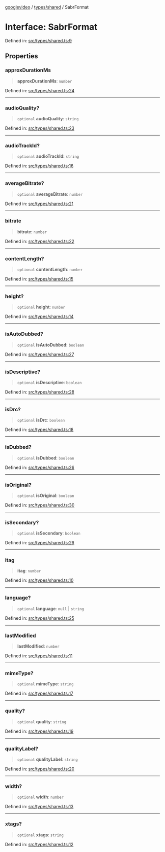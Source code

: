 [googlevideo](../../../README.md) / [types/shared](../README.md) / SabrFormat

# Interface: SabrFormat

Defined in: [src/types/shared.ts:9](https://github.com/LuanRT/googlevideo/blob/cc730b4dbadc5ae882d6aa28d716e442943577fa/src/types/shared.ts#L9)

## Properties

### approxDurationMs

> **approxDurationMs**: `number`

Defined in: [src/types/shared.ts:24](https://github.com/LuanRT/googlevideo/blob/cc730b4dbadc5ae882d6aa28d716e442943577fa/src/types/shared.ts#L24)

***

### audioQuality?

> `optional` **audioQuality**: `string`

Defined in: [src/types/shared.ts:23](https://github.com/LuanRT/googlevideo/blob/cc730b4dbadc5ae882d6aa28d716e442943577fa/src/types/shared.ts#L23)

***

### audioTrackId?

> `optional` **audioTrackId**: `string`

Defined in: [src/types/shared.ts:16](https://github.com/LuanRT/googlevideo/blob/cc730b4dbadc5ae882d6aa28d716e442943577fa/src/types/shared.ts#L16)

***

### averageBitrate?

> `optional` **averageBitrate**: `number`

Defined in: [src/types/shared.ts:21](https://github.com/LuanRT/googlevideo/blob/cc730b4dbadc5ae882d6aa28d716e442943577fa/src/types/shared.ts#L21)

***

### bitrate

> **bitrate**: `number`

Defined in: [src/types/shared.ts:22](https://github.com/LuanRT/googlevideo/blob/cc730b4dbadc5ae882d6aa28d716e442943577fa/src/types/shared.ts#L22)

***

### contentLength?

> `optional` **contentLength**: `number`

Defined in: [src/types/shared.ts:15](https://github.com/LuanRT/googlevideo/blob/cc730b4dbadc5ae882d6aa28d716e442943577fa/src/types/shared.ts#L15)

***

### height?

> `optional` **height**: `number`

Defined in: [src/types/shared.ts:14](https://github.com/LuanRT/googlevideo/blob/cc730b4dbadc5ae882d6aa28d716e442943577fa/src/types/shared.ts#L14)

***

### isAutoDubbed?

> `optional` **isAutoDubbed**: `boolean`

Defined in: [src/types/shared.ts:27](https://github.com/LuanRT/googlevideo/blob/cc730b4dbadc5ae882d6aa28d716e442943577fa/src/types/shared.ts#L27)

***

### isDescriptive?

> `optional` **isDescriptive**: `boolean`

Defined in: [src/types/shared.ts:28](https://github.com/LuanRT/googlevideo/blob/cc730b4dbadc5ae882d6aa28d716e442943577fa/src/types/shared.ts#L28)

***

### isDrc?

> `optional` **isDrc**: `boolean`

Defined in: [src/types/shared.ts:18](https://github.com/LuanRT/googlevideo/blob/cc730b4dbadc5ae882d6aa28d716e442943577fa/src/types/shared.ts#L18)

***

### isDubbed?

> `optional` **isDubbed**: `boolean`

Defined in: [src/types/shared.ts:26](https://github.com/LuanRT/googlevideo/blob/cc730b4dbadc5ae882d6aa28d716e442943577fa/src/types/shared.ts#L26)

***

### isOriginal?

> `optional` **isOriginal**: `boolean`

Defined in: [src/types/shared.ts:30](https://github.com/LuanRT/googlevideo/blob/cc730b4dbadc5ae882d6aa28d716e442943577fa/src/types/shared.ts#L30)

***

### isSecondary?

> `optional` **isSecondary**: `boolean`

Defined in: [src/types/shared.ts:29](https://github.com/LuanRT/googlevideo/blob/cc730b4dbadc5ae882d6aa28d716e442943577fa/src/types/shared.ts#L29)

***

### itag

> **itag**: `number`

Defined in: [src/types/shared.ts:10](https://github.com/LuanRT/googlevideo/blob/cc730b4dbadc5ae882d6aa28d716e442943577fa/src/types/shared.ts#L10)

***

### language?

> `optional` **language**: `null` \| `string`

Defined in: [src/types/shared.ts:25](https://github.com/LuanRT/googlevideo/blob/cc730b4dbadc5ae882d6aa28d716e442943577fa/src/types/shared.ts#L25)

***

### lastModified

> **lastModified**: `number`

Defined in: [src/types/shared.ts:11](https://github.com/LuanRT/googlevideo/blob/cc730b4dbadc5ae882d6aa28d716e442943577fa/src/types/shared.ts#L11)

***

### mimeType?

> `optional` **mimeType**: `string`

Defined in: [src/types/shared.ts:17](https://github.com/LuanRT/googlevideo/blob/cc730b4dbadc5ae882d6aa28d716e442943577fa/src/types/shared.ts#L17)

***

### quality?

> `optional` **quality**: `string`

Defined in: [src/types/shared.ts:19](https://github.com/LuanRT/googlevideo/blob/cc730b4dbadc5ae882d6aa28d716e442943577fa/src/types/shared.ts#L19)

***

### qualityLabel?

> `optional` **qualityLabel**: `string`

Defined in: [src/types/shared.ts:20](https://github.com/LuanRT/googlevideo/blob/cc730b4dbadc5ae882d6aa28d716e442943577fa/src/types/shared.ts#L20)

***

### width?

> `optional` **width**: `number`

Defined in: [src/types/shared.ts:13](https://github.com/LuanRT/googlevideo/blob/cc730b4dbadc5ae882d6aa28d716e442943577fa/src/types/shared.ts#L13)

***

### xtags?

> `optional` **xtags**: `string`

Defined in: [src/types/shared.ts:12](https://github.com/LuanRT/googlevideo/blob/cc730b4dbadc5ae882d6aa28d716e442943577fa/src/types/shared.ts#L12)
